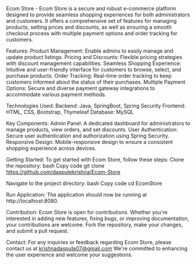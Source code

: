 Ecom Store - 
Ecom Store is a secure and robust e-commerce platform designed to provide seamless shopping experiences
for both administrators and customers. It offers a comprehensive set of features for managing products, 
setting prices and discounts, as well as ensuring a smooth checkout process with multiple payment options
and order tracking for customers.

Features:
Product Management: Enable admins to easily manage and update product listings.
Pricing and Discounts: Flexible pricing strategies with discount management capabilities.
Seamless Shopping Experience: Intuitive and user-friendly interface for customers to browse, select, and purchase products.
Order Tracking: Real-time order tracking to keep customers informed about the status of their purchases.
Multiple Payment Options: Secure and diverse payment gateway integrations to accommodate various payment methods.

Technologies Used:
Backend: Java, SpringBoot, Spring Security
Frontend: HTML, CSS, Bootstrap, Thymeleaf
Database: MySQL

Key Components:
Admin Panel: A dedicated dashboard for administrators to manage products, view orders, and set discounts.
User Authentication: Secure user authentication and authorization using Spring Security.
Responsive Design: Mobile-responsive design to ensure a consistent shopping experience across devices.

Getting Started:
To get started with Ecom Store, follow these steps:
Clone the repository:
bash
Copy code
git clone https://github.com/dasputekrishna/Ecom-Store

Navigate to the project directory:
bash
Copy code
cd EcomStore

Run Application:
The application should now be running at http://localhost:8080.

Contribution:
Ecom Store is open for contributions. Whether you're interested in adding new features,
fixing bugs, or improving documentation, your contributions are welcome.
Fork the repository, make your changes, and submit a pull request.

Contact: For any inquiries or feedback regarding Ecom Store, please contact us at krishnadaspute07@gmail.com 
We're committed to enhancing the user experience and welcome your suggestions.
